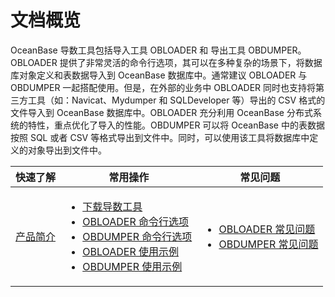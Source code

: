 文档概览 
=========================

OceanBase 导数工具包括导入工具 OBLOADER 和 导出工具 OBDUMPER。OBLOADER 提供了非常灵活的命令行选项，其可以在多种复杂的场景下，将数据库对象定义和表数据导入到 OceanBase 数据库中。通常建议 OBLOADER 与 OBDUMPER 一起搭配使用。但是，在外部的业务中 OBLOADER 同时也支持将第三方工具（如：Navicat、Mydumper 和 SQLDeveloper 等）导出的 CSV 格式的文件导入到 OceanBase 数据库中。OBLOADER 充分利用 OceanBase 分布式系统的特性，重点优化了导入的性能。OBDUMPER 可以将 OceanBase 中的表数据按照 SQL 或者 CSV 等格式导出到文件中。同时，可以使用该工具将数据库中定义的对象导出到文件中。


|  快速了解    | 常用操作  | 常见问题|
|------------------------------------------------------------------|--------------------|--------------------------------------------------------------------------------------------------------------------------------------------------------------------------------------------------------------------------------------------------------------------------------------------------------------------------------------|
| [产品简介](3.product-introduction.md) | <ul><li>[下载导数工具](4.deployment-guide/2.run-product.md) </li><li> [OBLOADER 命令行选项](5.OBLOADER/2.obloader-command-line-options.md) </li><li>[OBDUMPER 命令行选项](6.OBDUMPER/2.obdumper-command-line-options.md)</li><li>[OBLOADER 使用示例](5.OBLOADER/5.obloader-scenarios.md)</li><li>[OBDUMPER 使用示例](6.OBDUMPER/7.obdumper-scenarios.md)</li></ul>|<ul><li>[OBLOADER 常见问题](5.OBLOADER/6.obloader-faq.md) </li><li> [OBDUMPER 常见问题](6.OBDUMPER/8.obdumper-faq.md)</li></ul>|